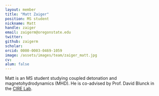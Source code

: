 ```yaml
---
layout: member
title: "Matt Zaiger"
position: MS student
nickname: Matt
handle: zaiger
email: zaigerm@oregonstate.edu
twitter:
github: zaigerm
scholar:
orcid: 0000-0003-0469-1059
image: /assets/images/team/zaiger_matt.jpg
cv:
alum: false
---
```

Matt is an MS student studying coupled detonation and magnetohydrodynamics (MHD). He is co-advised by Prof. David Blunck in the [CIRE Lab](http://research.engr.oregonstate.edu/blunckgroup/home).


[Quarter 6, Linh Trung Ward, Thu Duc District, Ho Chi Minh City]: http://oregonstate.edu/
[Room A108, Block A, University of Information Technology, VNU-HCM]: http://mime.oregonstate.edu
